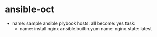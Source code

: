 # ansible-oct
- name: sample ansible plybook
  hosts: all
  become: yes
  task:
    - name: install nginx
      ansible.builtin.yum
      name: nginx
      state: latest
